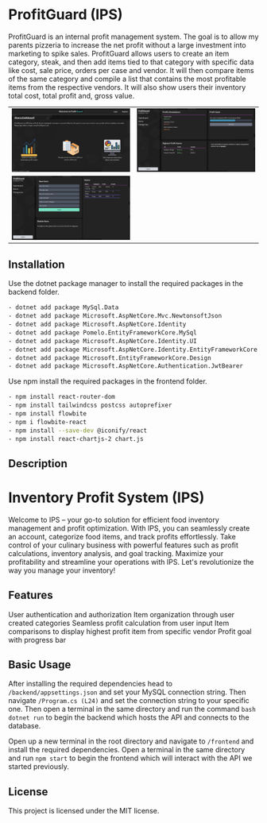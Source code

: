 # ProfitGuard (IPS)

ProfitGuard is an internal profit management system. The goal is to allow my parents pizzeria to increase the net profit without a large investment into marketing to spike sales. ProfitGuard allows users to create an item category, steak, and then add items tied to that category with specific data like cost, sale price, orders per case and vendor. It will then compare items of the same category and compile a list that contains the most profitable items from the respective vendors. It will also show users their inventory total cost, total profit and, gross value.


<table>
  <tr>
    <td><img src="HomePage.png" alt="Main Page" style="width:500px;"></td>
    <td><img src="Dashboard.png" alt="Dashboard" style="width:500px;"></td>
  </tr>
  <tr>
    <td><img src="AddItem.png" alt="Item Page" style="width:500px;"></td>
  </tr>
</table>

## Installation

Use the dotnet package manager to install the required packages in the backend folder.

```bash
- dotnet add package MySql.Data
- dotnet add package Microsoft.AspNetCore.Mvc.NewtonsoftJson
- dotnet add package Microsoft.AspNetCore.Identity
- dotnet add package Pomelo.EntityFrameworkCore.MySql
- dotnet add package Microsoft.AspNetCore.Identity.UI
- dotnet add package Microsoft.AspNetCore.Identity.EntityFrameworkCore
- dotnet add package Microsoft.EntityFrameworkCore.Design
- dotnet add package Microsoft.AspNetCore.Authentication.JwtBearer
```

Use npm install the required packages in the frontend folder.
```bash
- npm install react-router-dom
- npm install tailwindcss postcss autoprefixer
- npm install flowbite
- npm i flowbite-react
- npm install --save-dev @iconify/react
- npm install react-chartjs-2 chart.js
```

## Description

# Inventory Profit System (IPS)

Welcome to IPS – your go-to solution for efficient food inventory management and profit optimization. With IPS, you can seamlessly create an account, categorize food items, and track profits effortlessly. Take control of your culinary business with powerful features such as profit calculations, inventory analysis, and goal tracking. Maximize your profitability and streamline your operations with IPS. Let's revolutionize the way you manage your inventory!

## Features
User authentication and authorization
Item organization through user created categories
Seamless profit calculation from user input
Item comparisons to display highest profit item from specific vendor
Profit goal with progress bar

## Basic Usage
After installing the required dependencies head to ```/backend/appsettings.json``` and set your MySQL connection string. Then 
navigate ```/Program.cs (L24)``` and set the connection string to your specific one. Then open a terminal in the same directory and run the command ```bash dotnet run``` to begin the backend which hosts the API and connects to the database. 

Open up a new terminal in the root directory and navigate to ```/frontend``` and install the required dependencies. Open a terminal in the same directory and run ```npm start``` to begin the frontend which will interact with the API we started previously.

## License
This project is licensed under the MIT license.
